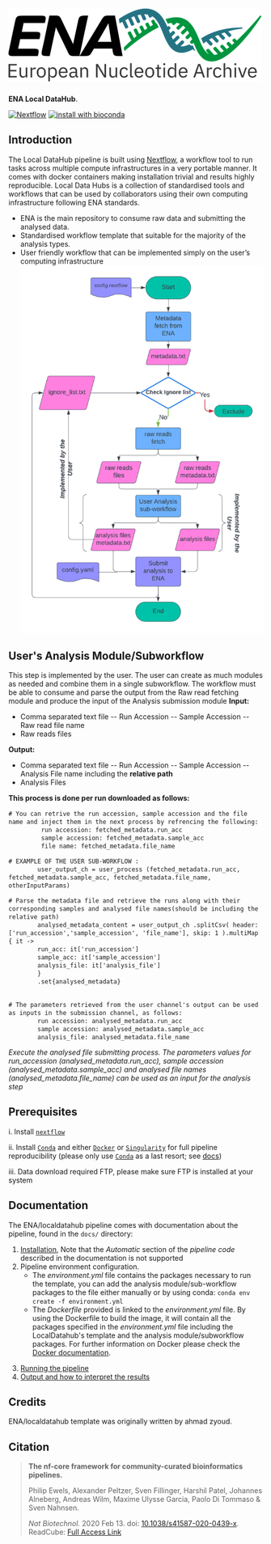 # ![ENA/localdatahub](docs/images/ENA_logo_2021.width-500.png)

**ENA Local DataHub**.

[![Nextflow](https://img.shields.io/badge/nextflow-%E2%89%A519.10.0-brightgreen.svg)](https://www.nextflow.io/)
[![install with bioconda](https://img.shields.io/badge/install%20with-bioconda-brightgreen.svg)](http://bioconda.github.io/)

## Introduction

The Local DataHub pipeline is built using [Nextflow](https://www.nextflow.io), a workflow tool to run tasks across multiple compute infrastructures in a very portable manner. It comes with docker containers making installation trivial and results highly reproducible.
Local Data Hubs is a collection of standardised tools and workflows that can be used by collaborators using their own computing infrastructure following ENA standards.

- ENA is the main repository to consume raw data and submitting the analysed data. 
- Standardised workflow template that suitable for the majority of the analysis types.
- User friendly workflow that can be implemented simply on the user’s computing infrastructure
**![Local DataHub Flow Chart](docs/images/Flowchart.png)**

## User's Analysis Module/Subworkflow ##
This step is implemented by the user. The user can create as much modules as needed and combine them in a single subworkflow. The workflow must be able to consume and parse the output from the Raw read fetching module and produce the input of the Analysis submission module
**Input:**
- Comma separated text file 
-- Run Accession
--  Sample Accession
--  Raw read file name
- Raw reads files 

**Output:**
- Comma separated text file
-- Run Accession
-- Sample Accession 
-- Analysis File name including the **relative path**
- Analysis Files

**This process is done per run downloaded as follows:**
```
# You can retrive the run accession, sample accession and the file name and inject them in the next process by refrencing the following: 
         run accession: fetched_metadata.run_acc
         sample accession: fetched_metadata.sample_acc
         file name: fetched_metadata.file_name
```
```
# EXAMPLE OF THE USER SUB-WORKFLOW : 
        user_output_ch = user_process (fetched_metadata.run_acc, fetched_metadata.sample_acc, fetched_metadata.file_name, otherInputParams)
```
```
# Parse the metadata file and retrieve the runs along with their corresponding samples and analysed file names(should be including the relative path)
        analysed_metadata_content = user_output_ch .splitCsv( header: ['run_accession','sample_accession', 'file_name'], skip: 1 ).multiMap { it ->
        run_acc: it['run_accession']
        sample_acc: it['sample_accession']
        analysis_file: it['analysis_file']
        }
        .set{analysed_metadata}  
```
```

# The parameters retrieved from the user channel's output can be used as inputs in the submission channel, as follows:
        run accession: analysed_metadata.run_acc
        sample accession: analysed_metadata.sample_acc
        analysis_file: analysed_metadata.file_name
```

*Execute the analysed file submitting process. The parameters values for run_accession (analysed_metadata.run_acc), sample accession (analysed_metadata.sample_acc) and analysed file names (analysed_metadata.file_name) can be used as an input for the analysis step* 

## Prerequisites

i. Install [`nextflow`](https://nf-co.re/usage/installation)

ii. Install [`Conda`](https://conda.io/miniconda.html) and either [`Docker`](https://docs.docker.com/engine/installation/) or [`Singularity`](https://www.sylabs.io/guides/3.0/user-guide/) for full pipeline reproducibility (please only use [`Conda`](https://conda.io/miniconda.html) as a last resort; see [docs](https://nf-co.re/usage/configuration#basic-configuration-profiles))

iii. Data download required FTP, please make sure FTP is installed at your system 


## Documentation

The ENA/localdatahub pipeline comes with documentation about the pipeline, found in the `docs/` directory:

1. [Installation](https://nf-co.re/usage/installation), Note that the *Automatic* section of the *pipeline code* described in the documentation is not supported 
2. Pipeline environment configuration.
    - The *environment.yml* file contains the packages necessary to run the template, you can add the analysis module/sub-workflow packages to the file either manually or by using conda: `conda env create -f environment.yml`
    - The *Dockerfile* provided is linked to the *environment.yml* file. By using the Dockerfile to build the image, it will contain all the packages specified in the *environment.yml* file including the LocalDatahub's template and the analysis module/subworkflow packages. For  further information on Docker please check the [Docker documentation](https://docs.docker.com/reference/cli/docker/image/build/). 

<!-- TODO: Add a brief overview of what your pipeline does and how it works -->
3. [Running the pipeline](docs/usage.md)
4. [Output and how to interpret the results](docs/output.md)



## Credits

ENA/localdatahub template was originally written by ahmad zyoud.

## Citation

> **The nf-core framework for community-curated bioinformatics pipelines.**
>
> Philip Ewels, Alexander Peltzer, Sven Fillinger, Harshil Patel, Johannes Alneberg, Andreas Wilm, Maxime Ulysse Garcia, Paolo Di Tommaso & Sven Nahnsen.
>
> _Nat Biotechnol._ 2020 Feb 13. doi: [10.1038/s41587-020-0439-x](https://dx.doi.org/10.1038/s41587-020-0439-x).  
> ReadCube: [Full Access Link](https://rdcu.be/b1GjZ)
